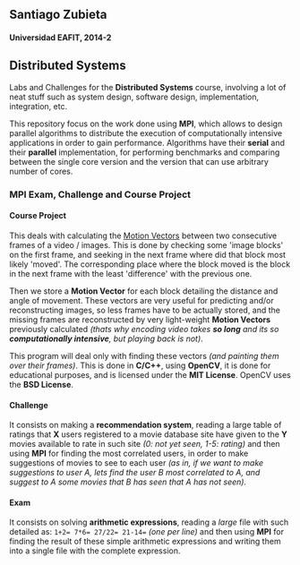 ## Santiago Zubieta
#### Universidad EAFIT, 2014-2

## Distributed Systems
Labs and Challenges for the **Distributed Systems** course, involving a lot of neat stuff such as system design, software design, implementation, integration, etc.

This repository focus on the work done using **MPI**, which allows to design parallel algorithms to distribute the execution of computationally intensive applications in order to gain performance. Algorithms have their **serial** and their **parallel** implementation, for performing benchmarks and comparing between the single core version and the version that can use arbitrary number of cores.

### MPI Exam, Challenge and Course Project

#### Course Project
This deals with calculating the [Motion Vectors](http://en.wikipedia.org/wiki/Motion_vector) between two consecutive frames of a video / images. This is done by checking some 'image blocks' on the first frame, and seeking in the next frame where did that block most likely 'moved'. The corresponding place where the block moved is the block in the next frame with the least 'difference' with the previous one.

Then we store a **Motion Vector** for each block detailing the distance and angle of movement. These vectors are very useful for predicting and/or reconstructing images, so less frames have to be actually stored, and the missing frames are reconstructed by very light-weight **Motion Vectors** previously calculated *(thats why encoding video takes __so long__ and its so __computationally intensive__, but playing back is not)*.

This program will deal only with finding these vectors *(and painting them over their frames)*. This is done in **C/C++**, using **OpenCV**, it is done for educational purposes, and is licensed under the **MIT License**. OpenCV uses the **BSD License**.

#### Challenge
It consists on making a **recommendation system**, reading a large table of ratings that **X** users registered to a movie database site have given to the **Y** movies available to rate in such site *(0: not yet seen, 1-5: rating)* and then using **MPI** for finding the most correlated users, in order to make suggestions of movies to see to each user *(as in, if we want to make suggestions to user A, lets find the user B most correlated to A, and suggest to A some movies that B has seen that A has not seen).*

#### Exam
It consists on solving **arithmetic expressions**, reading a *large* file with such detailed as:
``
1+2=
7*6=
27/22=
21-14=
`` *(one per line)*
and then using **MPI** for finding the result of these simple arithmetic expressions and writing them into a single file with the complete expression.
